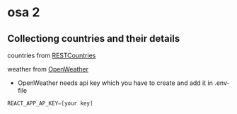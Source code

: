 # osa 2

## Collectiong countries and their details

countries from [RESTCountries](https://restcountries.com)

weather from [OpenWeather](https://openweathermap.org/)

- OpenWeather needs api key which you have to create and add it in .env-file

```js
REACT_APP_AP_KEY=[your key]
```
